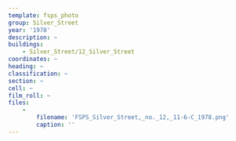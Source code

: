 ```yaml
---
template: fsps_photo
group: Silver_Street
year: '1978'
description: ~
buildings:
    - Silver_Street/12_Silver_Street
coordinates: ~
heading: ~
classification: ~
section: ~
cell: ~
film_roll: ~
files:
    -
        filename: 'FSPS_Silver_Street,_no._12,_11-6-C_1978.png'
        caption: ''
---
```

